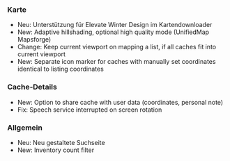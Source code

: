### Karte
- Neu: Unterstützung für Elevate Winter Design im Kartendownloader
- New: Adaptive hillshading, optional high quality mode (UnifiedMap Mapsforge)
- Change: Keep current viewport on mapping a list, if all caches fit into current viewport
- New: Separate icon marker for caches with manually set coordinates identical to listing coordinates

### Cache-Details
- New: Option to share cache with user data (coordinates, personal note)
- Fix: Speech service interrupted on screen rotation

### Allgemein
- Neu: Neu gestaltete Suchseite
- New: Inventory count filter
